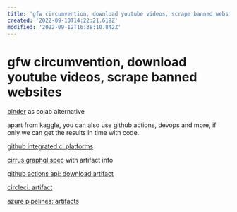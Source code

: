 ```yaml
---
title: 'gfw circumvention, download youtube videos, scrape banned websites'
created: '2022-09-10T14:22:21.619Z'
modified: '2022-09-12T16:38:10.842Z'
---
```


# gfw circumvention, download youtube videos, scrape banned websites

[binder](https://mybinder.org/) as colab alternative

apart from kaggle, you can also use github actions, devops and more, if only we can get the results in time with code.

[github integrated ci platforms](https://github.com/marketplace?category=continuous-integration)

[cirrus graphql spec](https://github.com/cirruslabs/cirrus-ci-web/blob/master/schema.gql) with artifact info

[github actions api: download artifact](https://docs.github.com/en/rest/actions/artifacts#download-an-artifact)

[circleci: artifact](https://circleci.com/docs/api/v1/index.html#artifacts)

[azure pipelines: artifacts](https://docs.microsoft.com/en-us/rest/api/azure/devops/pipelines/artifacts?view=azure-devops-rest-6.0)
